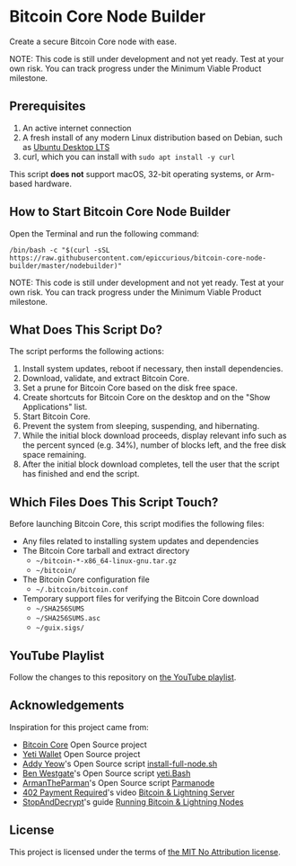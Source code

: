 # Bitcoin Core Node Builder

Create a secure Bitcoin Core node with ease.

NOTE: This code is still under development and not yet ready. Test at your own risk. You can track progress under the Minimum Viable Product milestone.

## Prerequisites

1. An active internet connection
2. A fresh install of any modern Linux distribution based on Debian, such as [Ubuntu Desktop LTS](https://ubuntu.com/tutorials/install-ubuntu-desktop)
3. curl, which you can install with `sudo apt install -y curl`

This script **does not** support macOS, 32-bit operating systems, or Arm-based hardware.

## How to Start Bitcoin Core Node Builder

Open the Terminal and run the following command:
```
/bin/bash -c "$(curl -sSL https://raw.githubusercontent.com/epiccurious/bitcoin-core-node-builder/master/nodebuilder)"
```

NOTE: This code is still under development and not yet ready. Test at your own risk. You can track progress under the Minimum Viable Product milestone.

## What Does This Script Do?

The script performs the following actions:
1. Install system updates, reboot if necessary, then install dependencies.
2. Download, validate, and extract Bitcoin Core.
3. Set a prune for Bitcoin Core based on the disk free space.
4. Create shortcuts for Bitcoin Core on the desktop and on the "Show Applications" list.
5. Start Bitcoin Core.
6. Prevent the system from sleeping, suspending, and hibernating.
7. While the initial block download proceeds, display relevant info such as the percent synced (e.g. 34%), number of blocks left, and the free disk space remaining.
8. After the initial block download completes, tell the user that the script has finished and end the script.

## Which Files Does This Script Touch?

Before launching Bitcoin Core, this script modifies the following files:
- Any files related to installing system updates and dependencies
- The Bitcoin Core tarball and extract directory
  - `~/bitcoin-*-x86_64-linux-gnu.tar.gz`
  - `~/bitcoin/`
- The Bitcoin Core configuration file
  - `~/.bitcoin/bitcoin.conf`
- Temporary support files for verifying the Bitcoin Core download
  - `~/SHA256SUMS`
  - `~/SHA256SUMS.asc`
  - `~/guix.sigs/`

## YouTube Playlist

Follow the changes to this repository on [the YouTube playlist](https://www.youtube.com/playlist?list=PL3dr_BSAPOFSaozbtQ1wZM2enpdJIY_5T).

## Acknowledgements

Inspiration for this project came from:
- [Bitcoin Core](https://github.com/bitcoin/bitcoin/graphs/contributors) Open Source project
- [Yeti Wallet](https://github.com/JWWeatherman/yeticold/graphs/contributors) Open Source project
- [Addy Yeow](https://github.com/ayeowch/)'s Open Source script [install-full-node.sh](https://bitnodes.io/install-full-node.sh)
- [Ben Westgate](https://github.com/BenWestgate)'s Open Source script [yeti.Bash](https://github.com/BenWestgate/yeti.Bash)
- [ArmanTheParman](https://github.com/armantheparman)'s Open Source script [Parmanode](https://github.com/armantheparman/parmanode)
- [402 Payment Required](https://www.youtube.com/@402PaymentRequired)'s video [Bitcoin & Lightning Server](https://www.youtube.com/watch?v=_Hrnls92TxQ)
- [StopAndDecrypt](https://stopanddecrypt.medium.com/)'s guide [Running Bitcoin & Lightning Nodes](https://stopanddecrypt.medium.com/running-bitcoin-lightning-nodes-over-the-tor-network-2021-edition-489180297d5)

## License

This project is licensed under the terms of [the MIT No Attribution license](./LICENSE).
